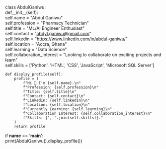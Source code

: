 class AbdulGaniwu:  
    def__init__(self):  
        self.name = "Abdul Ganiwu"  
        self.profession = "Pharmacy Technician"  
        self.title = "ML/AI Engineer Enthusiast"  
        self.contact = "abdyl.ganiwu@gmail.com"  
        self.linkedin = "https://www.linkedin.com/in/abdul-ganiwu/"  
        self.location = "Accra, Ghana"  
        self.learning = "Data Science"  
        self.collaboration_interest = "Looking to collaborate on exciting projects and learn"  
        self.skills = ['Python', 'HTML', 'CSS', 'JavaScript', 'Microsoft SQL Server']  

    def display_profile(self):  
        profile = (  
            f"Hi 👋 I'm {self.name}.\n"  
            f"Profession: {self.profession}\n"  
            f"Title: {self.title}\n"  
            f"Contact: {self.contact}\n"  
            f"LinkedIn: {self.linkedin}\n"  
            f"Location: {self.location}\n"  
            f"Currently Learning: {self.learning}\n"  
            f"Collaboration Interest: {self.collaboration_interest}\n"  
            f"Skills: {', '.join(self.skills)}."  
        )  
        return profile  

if __name__ == '__main__':  
    print(AbdulGaniwu().display_profile())







<!--
**AbdylGaniwu/AbdylGaniwu** is a ✨ _special_ ✨ repository because its `README.md` (this file) appears on your GitHub profile.

Here are some ideas to get you started:

- 🔭 I’m currently working on ...
- 🌱 I’m currently learning ...
- 👯 I’m looking to collaborate on ...
- 🤔 I’m looking for help with ...
- 💬 Ask me about ...
- 📫 How to reach me: ...
- 😄 Pronouns: ...
- ⚡ Fun fact: ...
-->
